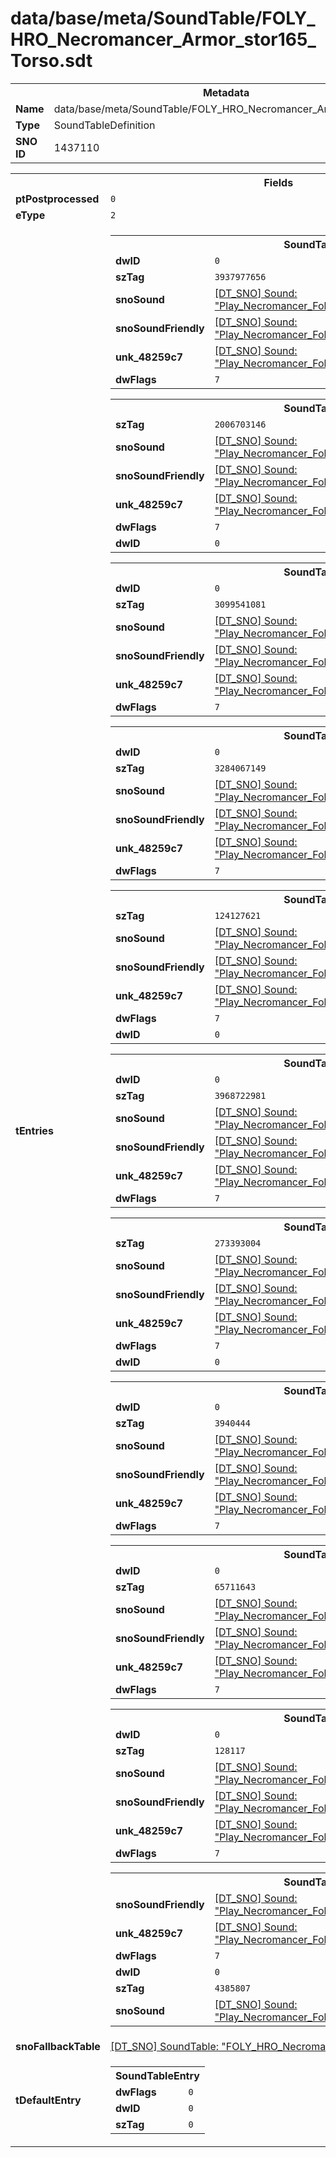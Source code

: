 <h1>data/base/meta/SoundTable/FOLY_HRO_Necromancer_Armor_stor165_Torso.sdt</h1><table><tr><th colspan="100%">Metadata</th></tr><tr><td><b>Name</b></td><td>data/base/meta/SoundTable/FOLY_HRO_Necromancer_Armor_stor165_Torso.sdt</td></tr><tr><td><b>Type</b></td><td>SoundTableDefinition</td></tr><tr><td><b>SNO ID</b></td><td>1437110</td></tr></table>

<table><tr><th colspan="100%">Fields</th></tr><tr><td><b>ptPostprocessed</b></td><td><code>0</code></td></tr><tr><td><b>eType</b></td><td><code>2</code></td></tr><tr><td><b>tEntries</b></td><td><table><tr><th colspan="100%">SoundTableEntry</th></tr><tr><td><b>dwID</b></td><td><code>0</code></td></tr><tr><td><b>szTag</b></td><td><code>3937977656</code></td></tr><tr><td><b>snoSound</b></td><td><a href="..\Sound\Play_Necromancer_Foley_stor165_Torso_AttackQuick_1P.snd">[DT_SNO] Sound: "Play_Necromancer_Foley_stor165_Torso_AttackQuick_1P"</a></td></tr><tr><td><b>snoSoundFriendly</b></td><td><a href="..\Sound\Play_Necromancer_Foley_stor165_Torso_AttackQuick_3P_Friendly.snd">[DT_SNO] Sound: "Play_Necromancer_Foley_stor165_Torso_AttackQuick_3P_Friendly"</a></td></tr><tr><td><b>unk_48259c7</b></td><td><a href="..\Sound\Play_Necromancer_Foley_stor165_Torso_AttackQuick_3P_Enemy.snd">[DT_SNO] Sound: "Play_Necromancer_Foley_stor165_Torso_AttackQuick_3P_Enemy"</a></td></tr><tr><td><b>dwFlags</b></td><td><code>7</code></td></tr></table>


<table><tr><th colspan="100%">SoundTableEntry</th></tr><tr><td><b>szTag</b></td><td><code>2006703146</code></td></tr><tr><td><b>snoSound</b></td><td><a href="..\Sound\Play_Necromancer_Foley_stor165_Torso_AttackBig_1P.snd">[DT_SNO] Sound: "Play_Necromancer_Foley_stor165_Torso_AttackBig_1P"</a></td></tr><tr><td><b>snoSoundFriendly</b></td><td><a href="..\Sound\Play_Necromancer_Foley_stor165_Torso_AttackBig_3P_Friendly.snd">[DT_SNO] Sound: "Play_Necromancer_Foley_stor165_Torso_AttackBig_3P_Friendly"</a></td></tr><tr><td><b>unk_48259c7</b></td><td><a href="..\Sound\Play_Necromancer_Foley_stor165_Torso_AttackBig_3P_Enemy.snd">[DT_SNO] Sound: "Play_Necromancer_Foley_stor165_Torso_AttackBig_3P_Enemy"</a></td></tr><tr><td><b>dwFlags</b></td><td><code>7</code></td></tr><tr><td><b>dwID</b></td><td><code>0</code></td></tr></table>


<table><tr><th colspan="100%">SoundTableEntry</th></tr><tr><td><b>dwID</b></td><td><code>0</code></td></tr><tr><td><b>szTag</b></td><td><code>3099541081</code></td></tr><tr><td><b>snoSound</b></td><td><a href="..\Sound\Play_Necromancer_Foley_stor165_Torso_AttackQuick_1P.snd">[DT_SNO] Sound: "Play_Necromancer_Foley_stor165_Torso_AttackQuick_1P"</a></td></tr><tr><td><b>snoSoundFriendly</b></td><td><a href="..\Sound\Play_Necromancer_Foley_stor165_Torso_AttackQuick_3P_Friendly.snd">[DT_SNO] Sound: "Play_Necromancer_Foley_stor165_Torso_AttackQuick_3P_Friendly"</a></td></tr><tr><td><b>unk_48259c7</b></td><td><a href="..\Sound\Play_Necromancer_Foley_stor165_Torso_AttackQuick_3P_Enemy.snd">[DT_SNO] Sound: "Play_Necromancer_Foley_stor165_Torso_AttackQuick_3P_Enemy"</a></td></tr><tr><td><b>dwFlags</b></td><td><code>7</code></td></tr></table>


<table><tr><th colspan="100%">SoundTableEntry</th></tr><tr><td><b>dwID</b></td><td><code>0</code></td></tr><tr><td><b>szTag</b></td><td><code>3284067149</code></td></tr><tr><td><b>snoSound</b></td><td><a href="..\Sound\Play_Necromancer_Foley_stor165_Torso_Bodyfall_1P.snd">[DT_SNO] Sound: "Play_Necromancer_Foley_stor165_Torso_Bodyfall_1P"</a></td></tr><tr><td><b>snoSoundFriendly</b></td><td><a href="..\Sound\Play_Necromancer_Foley_stor165_Torso_Bodyfall_3P_Friendly.snd">[DT_SNO] Sound: "Play_Necromancer_Foley_stor165_Torso_Bodyfall_3P_Friendly"</a></td></tr><tr><td><b>unk_48259c7</b></td><td><a href="..\Sound\Play_Necromancer_Foley_stor165_Torso_Bodyfall_3P_Enemy.snd">[DT_SNO] Sound: "Play_Necromancer_Foley_stor165_Torso_Bodyfall_3P_Enemy"</a></td></tr><tr><td><b>dwFlags</b></td><td><code>7</code></td></tr></table>


<table><tr><th colspan="100%">SoundTableEntry</th></tr><tr><td><b>szTag</b></td><td><code>124127621</code></td></tr><tr><td><b>snoSound</b></td><td><a href="..\Sound\Play_Necromancer_Foley_stor165_Torso_Evade_1P.snd">[DT_SNO] Sound: "Play_Necromancer_Foley_stor165_Torso_Evade_1P"</a></td></tr><tr><td><b>snoSoundFriendly</b></td><td><a href="..\Sound\Play_Necromancer_Foley_stor165_Torso_Evade_3P_Friendly.snd">[DT_SNO] Sound: "Play_Necromancer_Foley_stor165_Torso_Evade_3P_Friendly"</a></td></tr><tr><td><b>unk_48259c7</b></td><td><a href="..\Sound\Play_Necromancer_Foley_stor165_Torso_Evade_3P_Enemy.snd">[DT_SNO] Sound: "Play_Necromancer_Foley_stor165_Torso_Evade_3P_Enemy"</a></td></tr><tr><td><b>dwFlags</b></td><td><code>7</code></td></tr><tr><td><b>dwID</b></td><td><code>0</code></td></tr></table>


<table><tr><th colspan="100%">SoundTableEntry</th></tr><tr><td><b>dwID</b></td><td><code>0</code></td></tr><tr><td><b>szTag</b></td><td><code>3968722981</code></td></tr><tr><td><b>snoSound</b></td><td><a href="..\Sound\Play_Necromancer_Foley_stor165_Torso_GetHit_1P.snd">[DT_SNO] Sound: "Play_Necromancer_Foley_stor165_Torso_GetHit_1P"</a></td></tr><tr><td><b>snoSoundFriendly</b></td><td><a href="..\Sound\Play_Necromancer_Foley_stor165_Torso_GetHit_3P_Friendly.snd">[DT_SNO] Sound: "Play_Necromancer_Foley_stor165_Torso_GetHit_3P_Friendly"</a></td></tr><tr><td><b>unk_48259c7</b></td><td><a href="..\Sound\Play_Necromancer_Foley_stor165_Torso_GetHit_3P_Enemy.snd">[DT_SNO] Sound: "Play_Necromancer_Foley_stor165_Torso_GetHit_3P_Enemy"</a></td></tr><tr><td><b>dwFlags</b></td><td><code>7</code></td></tr></table>


<table><tr><th colspan="100%">SoundTableEntry</th></tr><tr><td><b>szTag</b></td><td><code>273393004</code></td></tr><tr><td><b>snoSound</b></td><td><a href="..\Sound\Play_Necromancer_Foley_stor165_Torso_GetHit_1P.snd">[DT_SNO] Sound: "Play_Necromancer_Foley_stor165_Torso_GetHit_1P"</a></td></tr><tr><td><b>snoSoundFriendly</b></td><td><a href="..\Sound\Play_Necromancer_Foley_stor165_Torso_GetHit_3P_Friendly.snd">[DT_SNO] Sound: "Play_Necromancer_Foley_stor165_Torso_GetHit_3P_Friendly"</a></td></tr><tr><td><b>unk_48259c7</b></td><td><a href="..\Sound\Play_Necromancer_Foley_stor165_Torso_GetHit_3P_Enemy.snd">[DT_SNO] Sound: "Play_Necromancer_Foley_stor165_Torso_GetHit_3P_Enemy"</a></td></tr><tr><td><b>dwFlags</b></td><td><code>7</code></td></tr><tr><td><b>dwID</b></td><td><code>0</code></td></tr></table>


<table><tr><th colspan="100%">SoundTableEntry</th></tr><tr><td><b>dwID</b></td><td><code>0</code></td></tr><tr><td><b>szTag</b></td><td><code>3940444</code></td></tr><tr><td><b>snoSound</b></td><td><a href="..\Sound\Play_Necromancer_Foley_stor165_Torso_Jump_1P.snd">[DT_SNO] Sound: "Play_Necromancer_Foley_stor165_Torso_Jump_1P"</a></td></tr><tr><td><b>snoSoundFriendly</b></td><td><a href="..\Sound\Play_Necromancer_Foley_stor165_Torso_Jump_3P_Friendly.snd">[DT_SNO] Sound: "Play_Necromancer_Foley_stor165_Torso_Jump_3P_Friendly"</a></td></tr><tr><td><b>unk_48259c7</b></td><td><a href="..\Sound\Play_Necromancer_Foley_stor165_Torso_Jump_3P_Enemy.snd">[DT_SNO] Sound: "Play_Necromancer_Foley_stor165_Torso_Jump_3P_Enemy"</a></td></tr><tr><td><b>dwFlags</b></td><td><code>7</code></td></tr></table>


<table><tr><th colspan="100%">SoundTableEntry</th></tr><tr><td><b>dwID</b></td><td><code>0</code></td></tr><tr><td><b>szTag</b></td><td><code>65711643</code></td></tr><tr><td><b>snoSound</b></td><td><a href="..\Sound\Play_Necromancer_Foley_stor165_Torso_JumpLand_1P.snd">[DT_SNO] Sound: "Play_Necromancer_Foley_stor165_Torso_JumpLand_1P"</a></td></tr><tr><td><b>snoSoundFriendly</b></td><td><a href="..\Sound\Play_Necromancer_Foley_stor165_Torso_JumpLand_3P_Friendly.snd">[DT_SNO] Sound: "Play_Necromancer_Foley_stor165_Torso_JumpLand_3P_Friendly"</a></td></tr><tr><td><b>unk_48259c7</b></td><td><a href="..\Sound\Play_Necromancer_Foley_stor165_Torso_JumpLand_3P_Enemy.snd">[DT_SNO] Sound: "Play_Necromancer_Foley_stor165_Torso_JumpLand_3P_Enemy"</a></td></tr><tr><td><b>dwFlags</b></td><td><code>7</code></td></tr></table>


<table><tr><th colspan="100%">SoundTableEntry</th></tr><tr><td><b>dwID</b></td><td><code>0</code></td></tr><tr><td><b>szTag</b></td><td><code>128117</code></td></tr><tr><td><b>snoSound</b></td><td><a href="..\Sound\Play_Necromancer_Foley_stor165_Torso_Run_1P.snd">[DT_SNO] Sound: "Play_Necromancer_Foley_stor165_Torso_Run_1P"</a></td></tr><tr><td><b>snoSoundFriendly</b></td><td><a href="..\Sound\Play_Necromancer_Foley_stor165_Torso_Run_3P_Friendly.snd">[DT_SNO] Sound: "Play_Necromancer_Foley_stor165_Torso_Run_3P_Friendly"</a></td></tr><tr><td><b>unk_48259c7</b></td><td><a href="..\Sound\Play_Necromancer_Foley_stor165_Torso_Run_3P_Enemy.snd">[DT_SNO] Sound: "Play_Necromancer_Foley_stor165_Torso_Run_3P_Enemy"</a></td></tr><tr><td><b>dwFlags</b></td><td><code>7</code></td></tr></table>


<table><tr><th colspan="100%">SoundTableEntry</th></tr><tr><td><b>snoSoundFriendly</b></td><td><a href="..\Sound\Play_Necromancer_Foley_stor165_Torso_Walk_3P_Friendly.snd">[DT_SNO] Sound: "Play_Necromancer_Foley_stor165_Torso_Walk_3P_Friendly"</a></td></tr><tr><td><b>unk_48259c7</b></td><td><a href="..\Sound\Play_Necromancer_Foley_stor165_Torso_Walk_3P_Enemy.snd">[DT_SNO] Sound: "Play_Necromancer_Foley_stor165_Torso_Walk_3P_Enemy"</a></td></tr><tr><td><b>dwFlags</b></td><td><code>7</code></td></tr><tr><td><b>dwID</b></td><td><code>0</code></td></tr><tr><td><b>szTag</b></td><td><code>4385807</code></td></tr><tr><td><b>snoSound</b></td><td><a href="..\Sound\Play_Necromancer_Foley_stor165_Torso_Walk_1P.snd">[DT_SNO] Sound: "Play_Necromancer_Foley_stor165_Torso_Walk_1P"</a></td></tr></table>


</td></tr><tr><td><b>snoFallbackTable</b></td><td><a href="FOLY_HRO_Necromancer_LeatherPlate.sdt">[DT_SNO] SoundTable: "FOLY_HRO_Necromancer_LeatherPlate"</a></td></tr><tr><td><b>tDefaultEntry</b></td><td><table><tr><th colspan="100%">SoundTableEntry</th></tr><tr><td><b>dwFlags</b></td><td><code>0</code></td></tr><tr><td><b>dwID</b></td><td><code>0</code></td></tr><tr><td><b>szTag</b></td><td><code>0</code></td></tr></table>

</td></tr></table>

